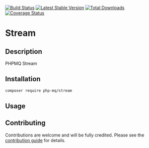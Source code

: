 [![Build Status](https://travis-ci.org/php-mq/stream.svg?branch=master)](https://travis-ci.org/php-mq/stream)
[![Latest Stable Version](https://poser.pugx.org/php-mq/stream/v/stable)](https://packagist.org/packages/php-mq/stream) 
[![Total Downloads](https://poser.pugx.org/php-mq/stream/downloads)](https://packagist.org/packages/php-mq/stream) 
[![Coverage Status](https://coveralls.io/repos/github/php-mq/stream/badge.svg?branch=master)](https://coveralls.io/github/php-mq/stream?branch=master)

# Stream

## Description

PHPMQ Stream

## Installation

```bash
composer require php-mq/stream
```

## Usage

## Contributing

Contributions are welcome and will be fully credited. Please see the [contribution guide](CONTRIBUTING.md) for details.


